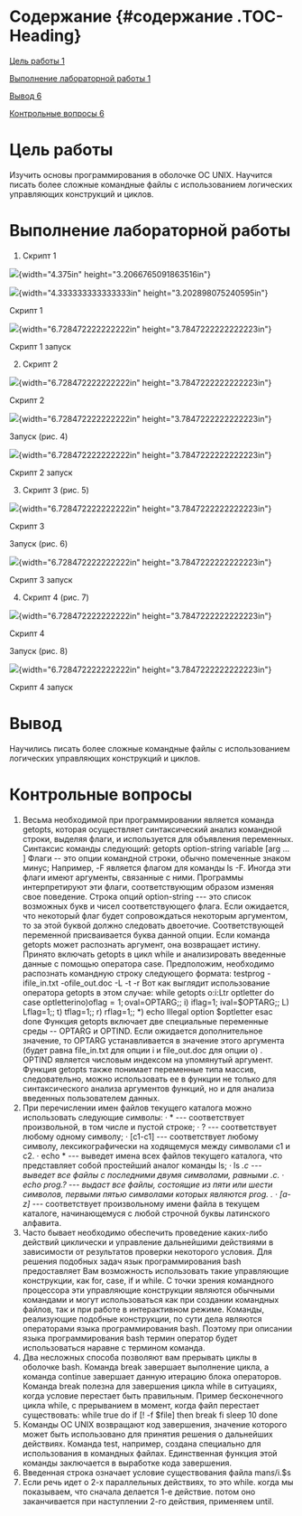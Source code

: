 # Содержание {#содержание .TOC-Heading}

[Цель работы 1](#цель-работы)

[Выполнение лабораторной работы 1](#выполнение-лабораторной-работы)

[Вывод 6](#вывод)

[Контрольные вопросы 6](#контрольные-вопросы)

# Цель работы

Изучить основы программирования в оболочке ОС UNIX. Научится писать
более сложные командные файлы с использованием логических управляющих
конструкций и циклов.

# Выполнение лабораторной работы

1.  Скрипт 1

![](media/image1.png){width="4.375in" height="3.2066765091863516in"}

![](media/image2.png){width="4.333333333333333in"
height="3.202898075240595in"}

Скрипт 1

![](media/image3.png){width="6.728472222222222in"
height="3.7847222222222223in"}

Скрипт 1 запуск

2.  Скрипт 2

![](media/image4.png){width="6.728472222222222in"
height="3.7847222222222223in"}

Скрипт 2

![](media/image5.png){width="6.728472222222222in"
height="3.7847222222222223in"}

Запуск (рис. 4)

![](media/image6.png){width="6.728472222222222in"
height="3.7847222222222223in"}

Скрипт 2 запуск

3.  Скрипт 3 (рис. 5)

![](media/image7.png){width="6.728472222222222in"
height="3.7847222222222223in"}

Скрипт 3

Запуск (рис. 6)

![](media/image8.png){width="6.728472222222222in"
height="3.7847222222222223in"}

Скрипт 3 запуск

4.  Скрипт 4 (рис. 7)

![](media/image9.png){width="6.728472222222222in"
height="3.7847222222222223in"}

Скрипт 4

Запуск (рис. 8)

![](media/image10.png){width="6.728472222222222in"
height="3.7847222222222223in"}

Скрипт 4 запуск

# Вывод

Научились писать более сложные командные файлы с использованием
логических управляющих конструкций и циклов.

# Контрольные вопросы

1.  Весьма необходимой при программировании является команда getopts,
    которая осуществляет синтаксический анализ командной строки, выделяя
    флаги, и используется для объявления переменных. Синтаксис команды
    следующий: getopts option-string variable \[arg ... \] Флаги -- это
    опции командной строки, обычно помеченные знаком минус; Например, -F
    является флагом для команды ls -F. Иногда эти флаги имеют аргументы,
    связанные с ними. Программы интерпретируют эти флаги,
    соответствующим образом изменяя свое поведение. Строка опций
    option-string --- это список возможных букв и чисел соответствующего
    флага. Если ожидается, что некоторый флаг будет сопровождаться
    некоторым аргументом, то за этой буквой должно следовать двоеточие.
    Соответствующей переменной присваивается буква данной опции. Если
    команда getopts может распознать аргумент, она возвращает истину.
    Принято включать getopts в цикл while и анализировать введенные
    данные с помощью оператора case. Предположим, необходимо распознать
    командную строку следующего формата: testprog -ifile_in.txt
    -ofile_out.doc -L -t -r Вот как выглядит использование оператора
    getopts в этом случае: while getopts o:i:Ltr optletter do case
    $\text{optletterino})\text{oflag} = 1;\text{oval} =$OPTARG;; i)
    iflag=1; ival=\$OPTARG;; L) Lflag=1;; t) tflag=1;; r) rflag=1;; \*)
    echo Illegal option \$optletter esac done Функция getopts включает
    две специальные переменные среды -- OPTARG и OPTIND. Если ожидается
    дополнительное значение, то OPTARG устанавливается в значение этого
    аргумента (будет равна file_in.txt для опции i и file_out.doc для
    опции o) . OPTIND является числовым индексом на упомянутый аргумент.
    Функция getopts также понимает переменные типа массив,
    следовательно, можно использовать ее в функции не только для
    синтаксического анализа аргументов функций, но и для анализа
    введенных пользователем данных.
2.  При перечислении имен файлов текущего каталога можно использовать
    следующие символы: · \* --- соответствует произвольной, в том числе
    и пустой строке; · ? --- соответствует любому одному символу; ·
    \[c1-c1\] --- соответствует любому символу, лексикографически на
    ходящемуся между символами c1 и с2. · echo \* --- выведет имена всех
    файлов текущего каталога, что представляет собой простейший аналог
    команды ls; · ls *.c --- выведет все файлы с последними двумя
    символами, равными .c. · echo prog.? --- выдаст все файлы, состоящие
    из пяти или шести символов, первыми пятью символами которых являются
    prog. . · \[a-z\]* --- соответствует произвольному имени файла в
    текущем каталоге, начинающемуся с любой строчной буквы латинского
    алфавита.
3.  Часто бывает необходимо обеспечить проведение каких-либо действий
    циклически и управление дальнейшими действиями в зависимости от
    результатов проверки некоторого условия. Для решения подобных задач
    язык программирования bash предоставляет Вам возможность
    использовать такие управляющие конструкции, как for, case, if и
    while. С точки зрения командного процессора эти управляющие
    конструкции являются обычными командами и могут использоваться как
    при создании командных файлов, так и при работе в интерактивном
    режиме. Команды, реализующие подобные конструкции, по сути дела
    являются операторами языка программирования bash. Поэтому при
    описании языка программирования bash термин оператор будет
    использоваться наравне с термином команда.
4.  Два несложных способа позволяют вам прерывать циклы в оболочке bash.
    Команда break завершает выполнение цикла, а команда continue
    завершает данную итерацию блока операторов. Команда break полезна
    для завершения цикла while в ситуациях, когда условие перестает быть
    правильным. Пример бесконечного цикла while, с прерыванием в момент,
    когда файл перестает существовать: while true do if \[! -f \$file\]
    then break fi sleep 10 done
5.  Команды ОС UNIX возвращают код завершения, значение которого может
    быть использовано для принятия решения о дальнейших действиях.
    Команда test, например, создана специально для использования в
    командных файлах. Единственная функция этой команды заключается в
    выработке кода завершения.
6.  Введенная строка означает условие существования файла man$s/$i.\$s
7.  Если речь идет о 2-х параллельных действиях, то это while. когда мы
    показываем, что сначала делается 1-е действие. потом оно
    заканчивается при наступлении 2-го действия, применяем until.
